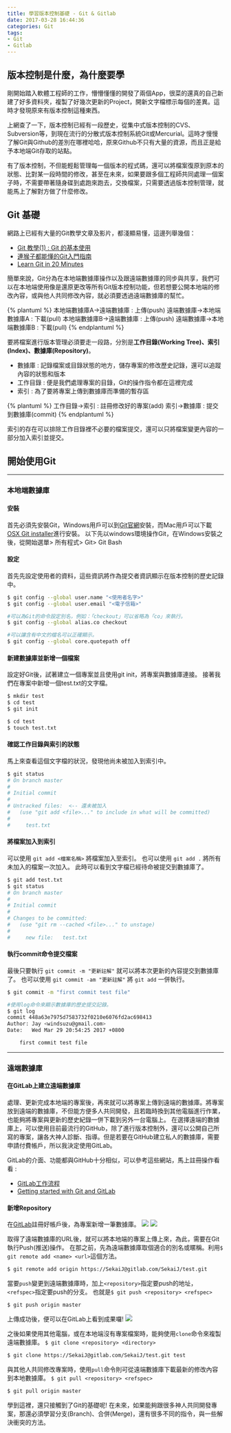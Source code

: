 ```yaml
---
title: 學習版本控制基礎 - Git & Gitlab
date: 2017-03-28 16:44:36
categories: Git
tags: 
- Git
- Gitlab
---
```



## 版本控制是什麼，為什麼要學 #
剛開始踏入軟體工程師的工作，懵懵懂懂的開發了兩個App，很菜的還真的自己新建了好多資料夾，複製了好幾次更新的Project，開新文字檔標示每個的差異。這時才發現原來有版本控制這種東西。

上網查了一下，版本控制已經有一段歷史，從集中式版本控制的CVS、Subversion等，到現在流行的分散式版本控制系統Git或Mercurial。這時才慢慢了解Git與Github的差別在哪裡哈哈，原來Github不只有大量的資源，而且正是給予本地端Git存取的站點。

有了版本控制，不但能輕鬆管理每一個版本的程式碼，還可以將檔案復原到原本的狀態、比對某一段時間的修改，甚至在未來，如果要跟多個工程師共同處理一個案子時，不需要帶著隨身碟到處跑來跑去，交換檔案，只需要透過版本控制管理，就能馬上了解對方做了什麼修改。

## Git 基礎
網路上已經有大量的Git教學文章及影片，都淺顯易懂，這邊列舉幾個：
- [Git 教學(1) : Git 的基本使用](http://gogojimmy.net/2012/01/17/how-to-use-git-1-git-basic/)
- [連猴子都能懂的Git入門指南](https://backlogtool.com/git-guide/tw/)
- [Learn Git in 20 Minutes](https://www.youtube.com/watch?v=Y9XZQO1n_7c&index=1&list=PLxAzcE2juRFD9hM__SuJTuJn3CJnWrQOq)

簡單來說，Git分為在本地端數據庫操作以及跟遠端數據庫的同步與共享，我們可以在本地端使用像是還原更改等所有Git版本控制功能，但若想要公開本地端的修改內容，或與他人共同修改內容，就必須要透過遠端數據庫的幫忙。

{% plantuml %}
    本地端數據庫A->遠端數據庫 : 上傳(push)
    遠端數據庫->本地端數據庫A : 下載(pull)
    本地端數據庫B->遠端數據庫 : 上傳(push)
    遠端數據庫->本地端數據庫B : 下載(pull)
{% endplantuml %}

要將檔案進行版本管理必須要走一段路，分別是**工作目錄(Working Tree)、索引(Index)、數據庫(Repository)**。

- 數據庫 : 記錄檔案或目錄狀態的地方，儲存專案的修改歷史記錄，還可以追蹤內容的狀態和版本
- 工作目錄 : 便是我們處理專案的目錄，Git的操作指令都在這裡完成
- 索引 : 為了要將專案上傳到數據庫而準備的暫存區

{% plantuml %}
    工作目錄->索引 : 註冊修改好的專案(add)
    索引->數據庫 : 提交到數據庫(commit)
{% endplantuml %}

索引的存在可以排除工作目錄裡不必要的檔案提交，還可以只將檔案變更內容的一部分加入索引並提交。


## 開始使用Git
-----
### 本地端數據庫
#### 安裝
首先必須先安裝Git，Windows用戶可以到[Git官網](https://git-scm.com/)安裝，而Mac用戶可以下載[OSX Git installer](https://git-scm.com/download/mac)進行安裝。
以下先以windows環境操作Git，在Windows安裝之後，從開始選單> 所有程式> Git> Git Bash

#### 設定
首先先設定使用者的資料，這些資訊將作為提交者資訊顯示在版本控制的歷史記錄中。
```bash
$ git config --global user.name "<使用者名字>"
$ git config --global user.email "<電子信箱>"

#可以為Git的命令設定別名，例如：「checkout」可以省略為「co」來執行。
$ git config --global alias.co checkout

#可以讓含有中文的檔名可以正確顯示。
$ git config --global core.quotepath off
```


#### 新建數據庫並新增一個檔案
設定好Git後，試著建立一個專案並且使用git init，將專案與數據庫連接。
接著我們在專案中新增一個test.txt的文字檔。
```bash
$ mkdir test
$ cd test
$ git init

$ cd test
$ touch test.txt
```
#### 確認工作目錄與索引的狀態
馬上來查看這個文字檔的狀況，發現他尚未被加入到索引中。
```bash
$ git status
# On branch master
#
# Initial commit
#
# Untracked files:  <-- 還未被加入
#   (use "git add <file>..." to include in what will be committed)
#
#     test.txt
```
#### 將檔案加入到索引
可以使用 `git add <檔案名稱>` 將檔案加入至索引。
也可以使用 `git add .` 將所有未加入的檔案一次加入。
此時可以看到文字檔已經待命被提交到數據庫了。
```bash
$ git add test.txt
$ git status
# On branch master
#
# Initial commit
#
# Changes to be committed:
#   (use "git rm --cached <file>..." to unstage)
#
#     new file:   test.txt
```
#### 執行commit命令提交檔案
最後只要執行 `git commit -m "更新註解"` 就可以將本次更新的內容提交到數據庫了。
也可以使用 `git commit -am "更新註解"` 將 `git add` 一併執行。

```bash
$ git commit -m "first commit test file"

#使用log命令來顯示數據庫的歷史提交記錄。
$ git log
commit 448a63e7975d7583732f0210e6076fd2ac698413
Author: Jay <windsuzu@gmail.com>
Date:   Wed Mar 29 20:54:25 2017 +0800

    first commit test file
```

-----
### 遠端數據庫
#### 在GitLab上建立遠端數據庫
處理、更新完成本地端的專案後，再來就可以將專案上傳到遠端的數據庫。將專案放到遠端的數據庫，不但能方便多人共同開發，且若臨時換到其他電腦進行作業，也能夠將專案與更新的歷史紀錄一併下載到另外一台電腦上。
在選擇遠端的數據庫上，可以使用目前最流行的GitHub，除了進行版本控制外，還可以公開自己所寫的專案，讓各大神人診斷、指導。但是若要在GitHub建立私人的數據庫，需要申請付費帳戶，所以我決定使用GitLab。

GitLab的介面、功能都與GitHub十分相似，可以參考這些網站，馬上註冊操作看看 :
- [GitLab工作流程](http://git-tutorial.readthedocs.io/zh/latest/gitlabworkflow.html)
- [Getting started with Git and GitLab](https://www.youtube.com/watch?v=7p0hrpNaJ14)

#### 新增Repository
在[GitLab](https://about.gitlab.com/)註冊好帳戶後，為專案新增一筆數據庫。
![](learn-git/create.jpg)
![](learn-git/repourl.jpg)

取得了遠端數據庫的URL後，就可以將本地端的專案上傳上來，為此，需要在Git執行Push(推送)操作。
在那之前，先為遠端數據庫取個適合的別名或暱稱。利用`$ git remote add <name> <url>`這個方法。

```bash
$ git remote add origin https://SekaiJ@gitlab.com/SekaiJ/test.git
```

當要`push`變更到遠端數據庫時，加上`<repository>`指定要push的地址，`<refspec>`指定要push的分支。
也就是`$ git push <repository> <refspec>`
```bash
$ git push origin master
```
上傳成功後，便可以在GitLab上看到成果囉!
![](learn-git/push.jpg)

之後如果使用其他電腦，或在本地端沒有專案檔案時，能夠使用`clone`命令來複製遠端數據庫。
`$ git clone <repository> <directory>`
```bash
$ git clone https://SekaiJ@gitlab.com/SekaiJ/test.git test
```
與其他人共同修改專案時，使用`pull`命令則可從遠端數據庫下載最新的修改內容到本地數據庫。
`$ git pull <repository> <refspec>`
```bash
$ git pull origin master
```

學到這裡，還只接觸到了Git的基礎呢!
在未來，如果能夠跟很多神人共同開發專案，那還必須學習分支(Branch)、合併(Merge)，還有很多不同的指令，與一些解決衝突的方法。